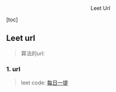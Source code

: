 <center>Leet Url</center>





[toc]









## Leet url

> 算法的url: 









### 1. url

> leet code: [每日一提](https://blog.csdn.net/m0_73441691/category_12440727.html)